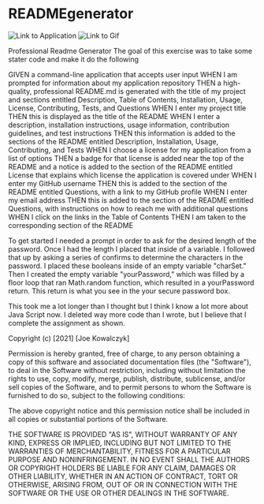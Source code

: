 # READMEgenerator
![Link to Application](https://github.com/jdkowal/READMEgenerator)
![Link to Gif](https://watch.screencastify.com/v/HbfbN4WuHHW9l4LAATob)

Professional Readme Generator 
The goal of this exercise was to take some stater code and make it do the following 

GIVEN a command-line application that accepts user input
WHEN I am prompted for information about my application repository
THEN a high-quality, professional README.md is generated with the title of my project and sections entitled Description, Table of Contents, Installation, Usage, License, Contributing, Tests, and Questions
WHEN I enter my project title
THEN this is displayed as the title of the README
WHEN I enter a description, installation instructions, usage information, contribution guidelines, and test instructions
THEN this information is added to the sections of the README entitled Description, Installation, Usage, Contributing, and Tests
WHEN I choose a license for my application from a list of options
THEN a badge for that license is added near the top of the README and a notice is added to the section of the README entitled License that explains which license the application is covered under
WHEN I enter my GitHub username
THEN this is added to the section of the README entitled Questions, with a link to my GitHub profile
WHEN I enter my email address
THEN this is added to the section of the README entitled Questions, with instructions on how to reach me with additional questions
WHEN I click on the links in the Table of Contents
THEN I am taken to the corresponding section of the README

To get started I needed a prompt in order to ask for the desired length of the password. Once I had the length I placed that inside of a variable. I followed that up by asking a series of confirms to determine the characters in the password. I placed these booleans inside of an empty variable "charSet." Then I created the empty variable "yourPassword," which was filled by a floor loop that ran Math.random function, which resulted in a yourPassword return. This return is what you see in the your secure password box. 

This took me a lot longer than I thought but I think I know a lot more about Java Script now. I deleted way more code than I wrote, but I believe that I complete the assignment as shown. 

Copyright (c) [2021] [Joe Kowalczyk]

Permission is hereby granted, free of charge, to any person obtaining a copy
of this software and associated documentation files (the "Software"), to deal
in the Software without restriction, including without limitation the rights
to use, copy, modify, merge, publish, distribute, sublicense, and/or sell
copies of the Software, and to permit persons to whom the Software is
furnished to do so, subject to the following conditions:

The above copyright notice and this permission notice shall be included in all
copies or substantial portions of the Software.

THE SOFTWARE IS PROVIDED "AS IS", WITHOUT WARRANTY OF ANY KIND, EXPRESS OR
IMPLIED, INCLUDING BUT NOT LIMITED TO THE WARRANTIES OF MERCHANTABILITY,
FITNESS FOR A PARTICULAR PURPOSE AND NONINFRINGEMENT. IN NO EVENT SHALL THE
AUTHORS OR COPYRIGHT HOLDERS BE LIABLE FOR ANY CLAIM, DAMAGES OR OTHER
LIABILITY, WHETHER IN AN ACTION OF CONTRACT, TORT OR OTHERWISE, ARISING FROM,
OUT OF OR IN CONNECTION WITH THE SOFTWARE OR THE USE OR OTHER DEALINGS IN THE
SOFTWARE.